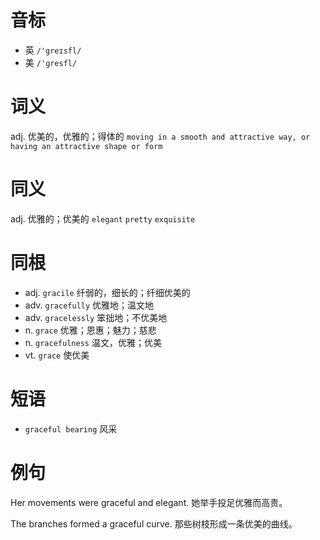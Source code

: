 # 音标

- 英 `/'greɪsfl/`
- 美 `/'ɡresfl/`

# 词义

adj. 优美的，优雅的；得体的
`moving in a smooth and attractive way, or having an attractive shape or form`

# 同义

adj. 优雅的；优美的
`elegant` `pretty` `exquisite`

# 同根

- adj. `gracile` 纤弱的，细长的；纤细优美的
- adv. `gracefully` 优雅地；温文地
- adv. `gracelessly` 笨拙地；不优美地
- n. `grace` 优雅；恩惠；魅力；慈悲
- n. `gracefulness` 温文，优雅；优美
- vt. `grace` 使优美

# 短语

- `graceful bearing` 风采

# 例句

Her movements were graceful and elegant.
她举手投足优雅而高贵。

The branches formed a graceful curve.
那些树枝形成一条优美的曲线。


